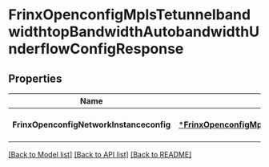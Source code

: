 # FrinxOpenconfigMplsTetunnelbandwidthtopBandwidthAutobandwidthUnderflowConfigResponse

## Properties
Name | Type | Description | Notes
------------ | ------------- | ------------- | -------------
**FrinxOpenconfigNetworkInstanceconfig** | [***FrinxOpenconfigMplsTetunnelbandwidthtopBandwidthAutobandwidthUnderflowConfig**](frinx.openconfig.mpls.tetunnelbandwidthtop.bandwidth.autobandwidth.underflow.Config.md) |  | [optional] [default to null]

[[Back to Model list]](../README.md#documentation-for-models) [[Back to API list]](../README.md#documentation-for-api-endpoints) [[Back to README]](../README.md)


